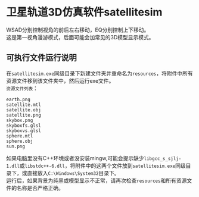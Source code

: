 # 卫星轨道3D仿真软件satellitesim
WSAD分别控制视角的前后左右移动，EQ分别控制上下移动。  
这是第一视角漫游模式，后面可能会加常见的3D模型显示模式。  

## 可执行文件运行说明
在`satellitesim.exe`同级目录下新建文件夹并重命名为`resources`，将附件中所有资源文件移到该文件夹中，然后运行exe文件。  
`资源文件列表`：
```
earth.png
satellite.mtl
satellite.obj
satellite.png
skybox.png
skyboxfs.glsl
skyboxvs.glsl
sphere.mtl
sphere.obj
sun.png
```
如果电脑里没有C++环境或者没安装mingw,可能会提示缺少`libgcc_s_sjlj-1.dll`或`libstdc++-6.dll`，将附件中的这两个文件放到`satellitesim.exe`同级目录下，或直接放入`C:\Windows\System32`目录下。  
运行后，如果背景为纯黑或模型显示不正常，请再次检查`resources`和所有资源文件的名称是否严格正确。
